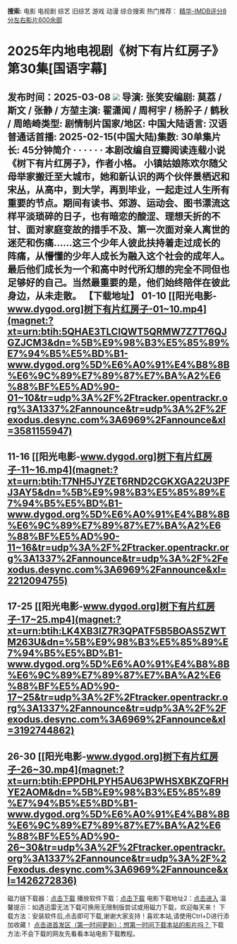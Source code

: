 **搜索:** 电影 电视剧 综艺 旧综艺 游戏 动漫 综合搜索 热门推荐： [精华-IMDB评分8分左右影片600余部](https://www.dytt8.com/html/gndy/jddy/20160320/50510.html)
# 2025年内地电视剧《树下有片红房子》第30集[国语字幕]
发布时间：2025-03-08 
![](https://wx4.sinaimg.cn/large/008zRStWgy1hytnhm5w7wj30u01904cb.jpg)
导演: 张笑安编剧: 莫荔 / 斯文 / 张静 / 方堃主演: 翟潇闻 / 周柯宇 / 杨肸子 / 鹤秋 / 周皓崎类型: 剧情制片国家/地区: 中国大陆语言: 汉语普通话首播: 2025-02-15(中国大陆)集数: 30单集片长: 45分钟简介 · · · · · ·
本剧改编自豆瓣阅读连载小说《树下有片红房子》，作者小格。 小镇姑娘陈欢尔随父母举家搬迁至大城市，她和新认识的两个伙伴景栖迟和宋丛，从高中，到大学，再到毕业，一起走过人生所有重要的节点。期间有读书、郊游、运动会、图书漂流这样平淡琐碎的日子，也有暗恋的酸涩、理想夭折的不甘、面对家庭变故的措手不及、第一次面对亲人离世的迷茫和伤痛……这三个少年人彼此扶持着走过成长的阵痛，从懵懂的少年人成长为融入这个社会的成年人。最后他们成长为一个和高中时代所幻想的完全不同但也足够好的自己。当然最重要的是，他们始终陪伴在彼此身边，从未走散。 
**【下载地址】**
01-10 
[[阳光电影-www.dygod.org]树下有片红房子-01~10.mp4](magnet:?xt=urn:btih:5QHAE3TLCIQWT5QRMW7Z7T76QJGZJCM3&dn=%5B%E9%98%B3%E5%85%89%E7%94%B5%E5%BD%B1-www.dygod.org%5D%E6%A0%91%E4%B8%8B%E6%9C%89%E7%89%87%E7%BA%A2%E6%88%BF%E5%AD%90-01~10&tr=udp%3A%2F%2Ftracker.opentrackr.org%3A1337%2Fannounce&tr=udp%3A%2F%2Fexodus.desync.com%3A6969%2Fannounce&xl=3581155947)  
---  
11-16  [[阳光电影-www.dygod.org]树下有片红房子-11~16.mp4](magnet:?xt=urn:btih:T7NH5JYZET6RND2CGKXGA22U3PFJ3AY5&dn=%5B%E9%98%B3%E5%85%89%E7%94%B5%E5%BD%B1-www.dygod.org%5D%E6%A0%91%E4%B8%8B%E6%9C%89%E7%89%87%E7%BA%A2%E6%88%BF%E5%AD%90-11~16&tr=udp%3A%2F%2Ftracker.opentrackr.org%3A1337%2Fannounce&tr=udp%3A%2F%2Fexodus.desync.com%3A6969%2Fannounce&xl=2212094755)  
---  
17-25  [[阳光电影-www.dygod.org]树下有片红房子-17~25.mp4](magnet:?xt=urn:btih:LK4XB3IZ7R3QPATF5B5BOAS5ZWTM263U&dn=%5B%E9%98%B3%E5%85%89%E7%94%B5%E5%BD%B1-www.dygod.org%5D%E6%A0%91%E4%B8%8B%E6%9C%89%E7%89%87%E7%BA%A2%E6%88%BF%E5%AD%90-17~25&tr=udp%3A%2F%2Ftracker.opentrackr.org%3A1337%2Fannounce&tr=udp%3A%2F%2Fexodus.desync.com%3A6969%2Fannounce&xl=3192744862)  
---  
26-30  [[阳光电影-www.dygod.org]树下有片红房子-26~30.mp4](magnet:?xt=urn:btih:EPPDHLPYH5AU63PWHSXBKZQFRHYE2AOM&dn=%5B%E9%98%B3%E5%85%89%E7%94%B5%E5%BD%B1-www.dygod.org%5D%E6%A0%91%E4%B8%8B%E6%9C%89%E7%89%87%E7%BA%A2%E6%88%BF%E5%AD%90-26~30&tr=udp%3A%2F%2Ftracker.opentrackr.org%3A1337%2Fannounce&tr=udp%3A%2F%2Fexodus.desync.com%3A6969%2Fannounce&xl=1426272836)  
---  
磁力链下载器：[点击下载](https://dygod.org/js/bt.htm "qBittorrent") 播放软件下载：[点击下载](https://dygod.org/js/player.htm "PotPlayer") 电影下载地址2：[点击进入](https://dygod.org/ "阳光电影") 温馨提示：如遇迅雷无法下载可换用无限制版尝试或用磁力下载，欢迎每天来！  下载方法：安装软件后,点击即可下载,谢谢大家支持！喜欢本站,请使用Ctrl+D进行添加收藏！ [点击进首发区（第一时间更新）：想第一时间下载本站的影片吗？ ](https://www.ygdy8.net/)下载方法:不会下载的网友先看看本站电影下载教程。
